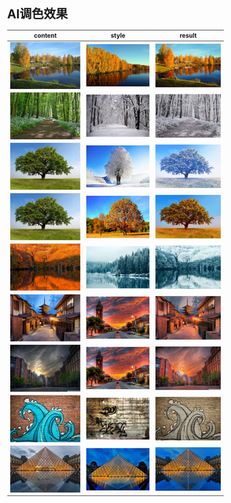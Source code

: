 # AI调色效果
|content|style|result|
|:-:|:-:|:-:|
|![](./1content.jpg)|![](./1style.jpg)|![](./1rst.jpg)|
|![](./2content.jpg)|![](./2style.jpg)|![](./2rst.jpg)|
|![](./3content.jpg)|![](./3style.jpg)|![](./3rst.jpg)|
|![](./4content.jpg)|![](./4style.jpg)|![](./4rst.jpg)|
|![](./5content.jpg)|![](./5style.jpg)|![](./5rst.jpg)|
|![](./36content.jpg)|![](./36style.jpg)|![](./36rst.jpg)|
|![](./37content.jpg)|![](./37style.jpg)|![](./37rst.jpg)|
|![](./38content.jpg)|![](./38style.jpg)|![](./38rst.jpg)|
|![](./39content.jpg)|![](./39style.jpg)|![](./39rst.jpg)|